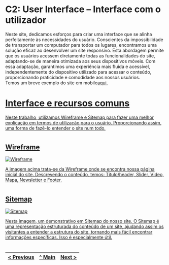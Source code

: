 # C2: User Interface – Interface com o utilizador

Neste site, dedicamos esforços para criar uma interface que se alinha perfeitamente às necessidades do usuário. Conscientes da impossibilidade de transportar um computador para todos os lugares, encontramos uma solução eficaz ao desenvolver um site responsivo. Esta abordagem permite que os usuários acessem diretamente todas as funcionalidades do site, adaptando-se de maneira otimizada aos seus dispositivos móveis. Com essa adaptação, garantimos uma experiência mais fluida e acessível, independentemente do dispositivo utilizado para acessar o conteúdo, proporcionando praticidade e comodidade aos nossos usuários.<br>
Temos um breve exemplo do site em mobile<a href="https://youtu.be/KBExHbqqrRos">aqui.


#

# Interface e recursos comuns

Neste trabalho, utilizamos Wireframe e Sitemap para fazer uma melhor explicação em termos de utilização para o usuário. Proporcionando assim, uma forma de fazê-lo entender o site num todo.

#

## Wireframe

<img alt="Wireframe" src="https://raw.githubusercontent.com/tiwm23tig05/tiwm23tig05/main/doc/Imagens/Wireframe.png">

A imagem acima trata-se da Wireframe onde se encontra nossa página inicial do site. Descrevendo o conteúdo, temos: Titulo/header, Slider, Video, Mapa, Newsletter e Footer.

#

## Sitemap

<img alt="Sitemap" src="https://github.com/tiwm23tig05/tiwm23tig05/blob/main/doc/Imagens/SiteMap.png">

Nesta imagem, um demonstrativo em Sitemap do nosso site. O Sitemap é uma representação estruturada do conteúdo de um site, ajudando assim os visitantes a entender a estrutura do site, tornando mais fácil encontrar informações específicas. Isso é especialmente útil.

#

< Previous | [^ Main](../../../) | [Next >](c3.md)
:--- | :---: | ---: 

